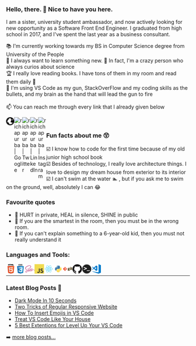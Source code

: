 ### Hello, there. 👋 Nice to have you here.<br/>
I am a sister, university student ambassador, and now actively looking for new opportunity as a Software Front End Engineer. I graduated from high school in 2017, and I've spent the last year as a business consultant.<br/>

📚 I'm currently working towards my BS in Computer Science degree from University of the People<br/>
💎 I always want to learn something new. 🔬 In fact, I'm a crazy person who always curios about science<br/>
🏆 I really love reading books. I have tons of them in my room and read them daily 📖<br/>
🔫 I'm using VS Code as my gun, StackOverFlow and my coding skills as the bullets, and my brain as the hand that will lead the gun to fire<br/><br/>
📫 You can reach me through every link that I already given below

[<img align="left" alt="richapurba.github.io" width="22px" src="https://raw.githubusercontent.com/iconic/open-iconic/master/svg/globe.svg" />](https://richapurba.github.io)
[<img align="left" alt="richapurba | Google" width="22px" src="https://cdn.jsdelivr.net/npm/simple-icons@v3/icons/google.svg" />](mailto:richathorne@gmail.com)
[<img align="left" alt="richapurba | Twitter" width="22px" src="https://cdn.jsdelivr.net/npm/simple-icons@v3/icons/twitter.svg" />](https://twitter.com/richapurba13)
[<img align="left" alt="richapurba | LinkedIn" width="22px" src="https://cdn.jsdelivr.net/npm/simple-icons@v3/icons/linkedin.svg" />](https://linkedin.com/in/ichapurba)
[<img align="left" alt="richapurba | Instagram" width="22px" src="https://cdn.jsdelivr.net/npm/simple-icons@v3/icons/instagram.svg" />](https://instagram.com/richaulivia)

<br />

### Fun facts about me 😲<br/>
☑️ I know how to code for the first time because of my old junior high school book<br/>
☑️ Besides of technology, I really love architecture things. I love to design my dream house from exterior to its interior<br/>
☑️ I can't swim at the water 🏊 , but if you ask me to swim on the ground, well, absolutely I can 😂<br/>

### Favourite quotes
- 🌱 HURT in private, HEAL in silence, SHINE in public
- 🔭 If you are the smartest in the room, then you must be in the wrong room.
- 👯 If you can't explain something to a 6-year-old kid, then you must not really understand it

### Languages and Tools:

[<img align="left" alt="HTML5" width="26px" src="https://raw.githubusercontent.com/github/explore/80688e429a7d4ef2fca1e82350fe8e3517d3494d/topics/html/html.png" />](https://richapurba.hashnode.dev)
[<img align="left" alt="CSS3" width="26px" src="https://raw.githubusercontent.com/github/explore/80688e429a7d4ef2fca1e82350fe8e3517d3494d/topics/css/css.png" />](https://richapurba.hashnode.dev)
[<img align="left" alt="Sass" width="26px" src="https://raw.githubusercontent.com/github/explore/80688e429a7d4ef2fca1e82350fe8e3517d3494d/topics/sass/sass.png" />](https://richapurba.hashnode.dev)
[<img align="left" alt="JavaScript" width="26px" src="https://raw.githubusercontent.com/github/explore/80688e429a7d4ef2fca1e82350fe8e3517d3494d/topics/javascript/javascript.png" />](https://richapurba.hashnode.dev)
[<img align="left" alt="React" width="26px" src="https://raw.githubusercontent.com/github/explore/80688e429a7d4ef2fca1e82350fe8e3517d3494d/topics/react/react.png" />](https://richapurba.hashnode.dev)
[<img align="left" alt="Python" width="26px" src="https://raw.githubusercontent.com/github/explore/80688e429a7d4ef2fca1e82350fe8e3517d3494d/topics/python/python.png" />](https://richapurba.hashnode.dev)
[<img align="left" alt="Git" width="26px" src="https://raw.githubusercontent.com/github/explore/80688e429a7d4ef2fca1e82350fe8e3517d3494d/topics/git/git.png" />](https://richapurba.hashnode.dev)
[<img align="left" alt="GitHub" width="26px" src="https://raw.githubusercontent.com/github/explore/78df643247d429f6cc873026c0622819ad797942/topics/github/github.png" />](https://richapurba.hashnode.dev)
[<img align="left" alt="Terminal" width="26px" src="https://raw.githubusercontent.com/github/explore/80688e429a7d4ef2fca1e82350fe8e3517d3494d/topics/terminal/terminal.png" />](https://richapurba.hashnode.dev)
[<img align="left" alt="Visual Studio Code" width="26px" src="https://raw.githubusercontent.com/github/explore/80688e429a7d4ef2fca1e82350fe8e3517d3494d/topics/visual-studio-code/visual-studio-code.png" />](https://richapurba.hashnode.dev)

<br />

---

### Latest Blog Posts 📕

<!-- BLOG-POST-LIST:START -->
- [Dark Mode In 10 Seconds](https://richapurba.hashnode.dev)
- [Two Tricks of Regular Responsive Website](https://https://richapurba.hashnode.dev)
- [How To Insert Emojis in VS Code](https://https://richapurba.hashnode.dev)
- [Treat VS Code Like Your House](https://https://richapurba.hashnode.dev)
- [5 Best Extentions for Level Up Your VS Code](https://https://richapurba.hashnode.dev)
<!-- BLOG-POST-LIST:END -->

➡️ [more blog posts...](https://richapurba.hashnode.dev)


<!--
**richapurba/richapurba** is a ✨ _special_ ✨ repository because its `README.md` (this file) appears on your GitHub profile.

Here are some ideas to get you started:

- 🔭 I’m currently working on ...
- 🌱 I’m currently learning ...
- 👯 I’m looking to collaborate on ...
- 🤔 I’m looking for help with ...
- 💬 Ask me about ...
- 📫 How to reach me: ...
- 😄 Pronouns: ...
- ⚡ Fun fact: ...
-->

